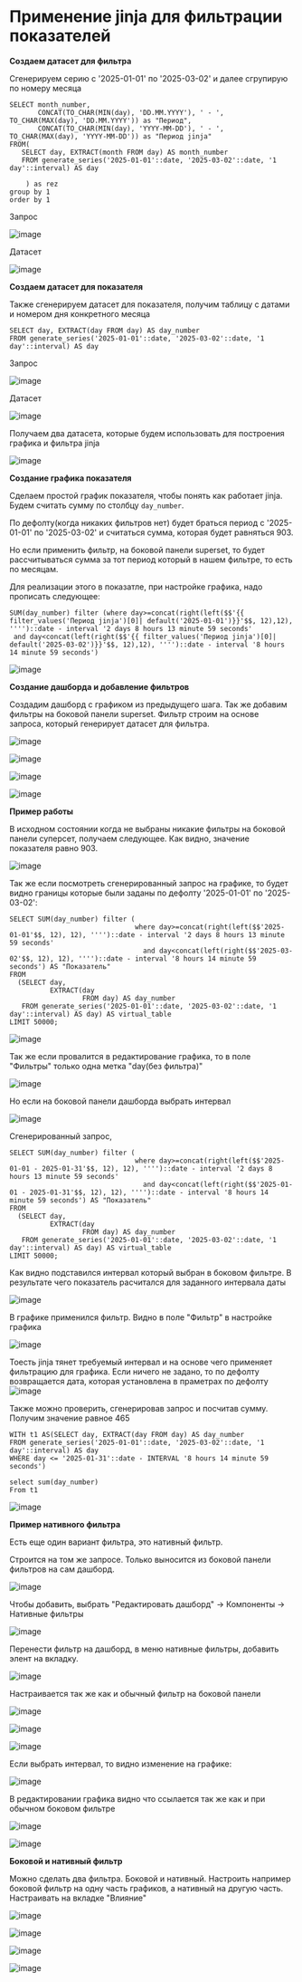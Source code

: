 # Применение jinja для фильтрации показателей

**Создаем датасет для фильтра**

Сгенерируем серию с '2025-01-01' по '2025-03-02' и далее сгрупирую по номеру месяца

```
SELECT month_number, 
       CONCAT(TO_CHAR(MIN(day), 'DD.MM.YYYY'), ' - ', TO_CHAR(MAX(day), 'DD.MM.YYYY')) as "Период", 
       CONCAT(TO_CHAR(MIN(day), 'YYYY-MM-DD'), ' - ', TO_CHAR(MAX(day), 'YYYY-MM-DD')) as "Период jinja" 
FROM(
   SELECT day, EXTRACT(month FROM day) AS month_number
   FROM generate_series('2025-01-01'::date, '2025-03-02'::date, '1 day'::interval) AS day   
      
    ) as rez
group by 1
order by 1
```

Запрос

![image](https://github.com/user-attachments/assets/72f772d0-4685-4dcd-a4f4-d0424e3a30d7)

Датасет

![image](https://github.com/user-attachments/assets/4f2c40f1-22d4-4853-9701-84055693f298)

**Создаем датасет для показателя**

Также сгенерируем датасет для показателя, получим таблицу с датами и номером дня конкретного месяца

```
SELECT day, EXTRACT(day FROM day) AS day_number
FROM generate_series('2025-01-01'::date, '2025-03-02'::date, '1 day'::interval) AS day
```
 Запрос
 
![image](https://github.com/user-attachments/assets/91a43a21-7b1e-4fe7-8c24-1ba88db372cb)

Датасет

![image](https://github.com/user-attachments/assets/156b6108-b57b-4eda-ab12-1d0208adf0bb)

Получаем два датасета, которые будем использовать для построения графика и фильтра jinja

![image](https://github.com/user-attachments/assets/25d52c65-c072-4c42-8323-96f0e04c1a38)

**Создание графика показателя**

Сделаем простой график показателя, чтобы понять как работает jinja. Будем считать сумму по столбцу ```day_number```.

По дефолту(когда никаких фильтров нет) будет браться период с '2025-01-01' по '2025-03-02' и считаться сумма, которая будет равняться 903.

Но если применить фильтр, на боковой панели superset, то будет рассчитываться сумма за тот период который в нашем фильтре, то есть по месяцам.

Для реализации этого в показатле, при настройке графика, надо прописать следующее:

```
SUM(day_number) filter (where day>=concat(right(left($$'{{ filter_values('Период jinja')[0]| default('2025-01-01')}}'$$, 12),12), '''')::date - interval '2 days 8 hours 13 minute 59 seconds'
 and day<concat(left(right($$'{{ filter_values('Период jinja')[0]| default('2025-03-02')}}'$$, 12),12), '''')::date - interval '8 hours 14 minute 59 seconds')
```

![image](https://github.com/user-attachments/assets/1905d010-7792-46f3-965a-7d0fe88048ea)

**Создание дашборда и добавление фильтров**

Создадим дашборд с графиком из предыдущего шага. Так же добавим фильтры на боковой панели superset. Фильтр строим на основе запроса, который генерирует датасет для фильтра.

![image](https://github.com/user-attachments/assets/39c8d3dc-d60c-413c-bf71-c0be66343785)

![image](https://github.com/user-attachments/assets/8abea7b8-4bc6-494f-b4cf-596a19f2a60c)

![image](https://github.com/user-attachments/assets/888aa505-02df-4f4a-8f48-c88096ca8f3e)

![image](https://github.com/user-attachments/assets/ccd1f771-003c-4c3a-b28b-1842230d2277)


**Пример работы**

В исходном состоянии когда не выбраны никакие фильтры на боковой панели суперсет, получаем следующее. Как видно, значение показателя равно 903.

![image](https://github.com/user-attachments/assets/badde948-25e3-4f4e-8a14-6d57482abe55)

Так же если посмотреть сгенерированный запрос на графике, то будет видно границы которые были заданы по дефолту '2025-01-01' по '2025-03-02':

```
SELECT SUM(day_number) filter (
                               where day>=concat(right(left($$'2025-01-01'$$, 12), 12), '''')::date - interval '2 days 8 hours 13 minute 59 seconds'
                                 and day<concat(left(right($$'2025-03-02'$$, 12), 12), '''')::date - interval '8 hours 14 minute 59 seconds') AS "Показатель"
FROM
  (SELECT day,
          EXTRACT(day
                  FROM day) AS day_number
   FROM generate_series('2025-01-01'::date, '2025-03-02'::date, '1 day'::interval) AS day) AS virtual_table
LIMIT 50000;
```

![image](https://github.com/user-attachments/assets/5a26613e-8c5f-4ef2-96c3-711dd34a54df)

Так же если провалится в редактирование графика, то в поле "Фильтры" только одна метка "day(без фильтра)"

![image](https://github.com/user-attachments/assets/fba45545-dbbb-42f2-9830-b7f43a0b1fd4)

Но если на боковой панели дашборда выбрать интервал

![image](https://github.com/user-attachments/assets/7c31b3f2-5472-4c19-b755-5bbf91e6eee2)

Сгенерированный запрос, 
```
SELECT SUM(day_number) filter (
                               where day>=concat(right(left($$'2025-01-01 - 2025-01-31'$$, 12), 12), '''')::date - interval '2 days 8 hours 13 minute 59 seconds'
                                 and day<concat(left(right($$'2025-01-01 - 2025-01-31'$$, 12), 12), '''')::date - interval '8 hours 14 minute 59 seconds') AS "Показатель"
FROM
  (SELECT day,
          EXTRACT(day
                  FROM day) AS day_number
   FROM generate_series('2025-01-01'::date, '2025-03-02'::date, '1 day'::interval) AS day) AS virtual_table
LIMIT 50000;
```

Как видно подставился интервал который выбран в боковом фильтре. В результате чего показатель расчитался для заданного интервала даты

![image](https://github.com/user-attachments/assets/b94c337f-69ee-4c30-95f1-5575d9bb13ba)

В графике применился фильтр. Видно в поле "Фильтр" в настройке графика

![image](https://github.com/user-attachments/assets/cc612f65-ba60-4f8c-90f1-8fd4bb300c1b)

Тоесть jinja тянет требуемый интервал и на основе чего применяет фильтрацию для графика. Если ничего не задано, то по дефолту возвращается дата, которая установлена в праметрах по дефолту
![image](https://github.com/user-attachments/assets/408b6d5d-f9f1-4da9-aeac-9813af9a4887)

Также можно проверить, сгенерировав запрос и посчитав сумму. Получим значение равное 465

```
WITH t1 AS(SELECT day, EXTRACT(day FROM day) AS day_number
FROM generate_series('2025-01-01'::date, '2025-03-02'::date, '1 day'::interval) AS day   
WHERE day <= '2025-01-31'::date - INTERVAL '8 hours 14 minute 59 seconds')

select sum(day_number)
From t1
```

![image](https://github.com/user-attachments/assets/77d9a306-b6be-4956-9e4e-f7d60e1a5a59)


**Пример нативного фильтра**

Есть еще один вариант фильтра, это нативный фильтр.

Строится на том же запросе. Только выносится из боковой панели фильтров на сам дашборд.

![image](https://github.com/user-attachments/assets/7bd95e97-025e-48fe-9b8c-0405718dd26b)

Чтобы добавить, выбрать "Редактировать дашборд" -> Компоненты -> Нативные фильтры

![image](https://github.com/user-attachments/assets/545de520-9fb3-4e67-8760-e3b265780682)

Перенести фильтр на дашборд, в меню нативные фильтры, добавить элент на вкладку.

![image](https://github.com/user-attachments/assets/5bd5fc40-d83c-40f6-9693-ee74e92bf132)

Настраивается так же как и обычный фильтр на боковой панели

![image](https://github.com/user-attachments/assets/708b9c1d-f2f0-419c-abf2-29e4be75f8fe)

![image](https://github.com/user-attachments/assets/52ef8e5b-6d15-4e9a-8f3a-27260aa35ca9)

![image](https://github.com/user-attachments/assets/7d739e5a-c662-482b-baa7-eb918f3db877)

Если выбрать интервал, то видно изменение на графике:

![image](https://github.com/user-attachments/assets/d00a331b-2116-408c-ac7a-c17aca8d2fce)

В редактировании графика видно что ссылается так же как и при обычном боковом фильтре

![image](https://github.com/user-attachments/assets/a9e2784d-8b0e-446f-b2de-c0f59d925d68)

![image](https://github.com/user-attachments/assets/c7aae576-8b64-4f4b-ae80-cd224b504f7c)

**Боковой и нативный фильтр**

Можно сделать два фильтра. Боковой и нативный. Настроить например боковой фильтр на одну часть графиков, а нативный на другую часть. Настраивать на вкладке "Влияние"

![image](https://github.com/user-attachments/assets/e5ce73bc-a6ce-49a1-aaea-6c8de37259cf)

![image](https://github.com/user-attachments/assets/fde8666d-1b5b-4083-8c25-b120fee37fdc)

![image](https://github.com/user-attachments/assets/f0139e74-ff5b-4395-9011-2d7a7e95878f)

![image](https://github.com/user-attachments/assets/89107e2a-b1ad-4d5b-a63b-757bebf976ed)















